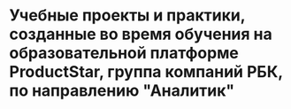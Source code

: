 # Учебные проекты и практики, созданные во время обучения на образовательной платформе ProductStar, группа компаний РБК, по направлению "Аналитик" 
